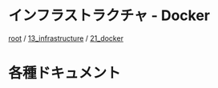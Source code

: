 # インフラストラクチャ - Docker

[root](./../../../README.md) 
/ [13_infrastructure](./../README.md) 
/ [21_docker](./README.md)

# 各種ドキュメント
